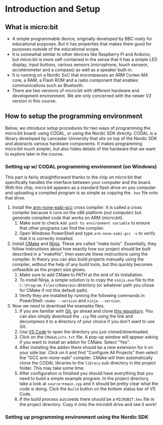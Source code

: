 # Introduction and Setup

## What is micro:bit

- A simple programmable device, originally developed by BBC maily for educational purposes. But it has properties that makes them good for purposes outside of the educational scope.
- It is somewhat similar to other devices like Raspberry Pi and Arduino, but micro:bit is more self-contained in the sense that it has a simple LED display, input buttons, various sensors (microphone, touch senseor, accelerometer and a compass) as well as a speaker built-in.
- It is running on a Nordic SoC that encompasses an ARM Cortex-M4 core, a RAM, a Flash ROM and a radio component that enables communications such as Bluetooth.
- There are two versions of micro:bit with different hardware and development environment. We are only concerned with the newer V2 version in this course.

## How to setup the programming environment

Below, we introduce setup procedures for two ways of programming the micro:bit board: using CODAL, or using the Nordic SDK directly. CODAL is a library developed by Lancaster University that sits on top of the Nordic SDK and abstracts various hardware components. It makes programming micro:bit much simpler, but also hides details of the hardware that we want to explore later in the course.

### Setting up w/ CODAL programming environment (on Windows)

This part is fairly straightforward thanks to the chip on micro:bit that specifically handles the interface between your computer and the board. With this chip, micro:bit appears as a standard flash drive on you computer and uploading a compiled program is as simple as copying the `.hex` file onto that drive.

1. Install the [arm-none-eabi-gcc](https://developer.arm.com/tools-and-software/open-source-software/developer-tools/gnu-toolchain/gnu-rm/downloads) cross compiler. It is called a cross compiler because it runs on the x86 platform (out computer) but generate compiled code that works on ARM (micro:bit).
   1. Make sure to check `Add path to environment variable` to ensure that other programs can find the compiler.
   2. Open Windows PowerShell and type `arm-none-eabi-gcc -v` to verify that it is correctly installed.
2. Install [CMake](https://cmake.org/download) and [Ninja](https://ninja-build.org). These are called "make tools". Essentially, they follow instructions about how exactly how our project should be built described in a "makefile", then execute these instructions using the compiler. In theory you can also build projects manually using the compiler, without the help of any build tools, but this quickly becomes unfeasible as the project size grows.
   1. Make sure to add CMake to PATH at the end of its installation.
   2. To install Ninja, a simple solution is to copy the `ninja.exe` file to the `C:\Program Files\CMake\bin` directory (or whatever path you chose for CMake if not this default path).
   3. Verify they are installed by running the following commands in PowerShell: `cmake --version` and `ninja --version`.
3. Now we need to download the examples files.
   1. If you are familiar with [Git](https://git-scm.com/), go ahead and clone [this repository](https://github.com/lancaster-university/microbit-v2-samples). You can also simply download the `.zip` file using the link and decompress it to a directory of your choice if you don't want to use Git.
   2. Use [VS Code](https://code.visualstudio.com/) to open the directory you just cloned/downloaded.
   3. Click on the `CMakeLists.txt` file. A pop-up window will appear asking if you want to install an addon for CMake. Select "Yes".
   4. After installing the addon there should be a new extension for it on your side bar. Click on it and find "Configure All Projects" then select the "GCC arm-none-eabi" compiler. CMake will then automatically clone the CODAL libraries to the `library` sub directory in the project folder. This may take some time.
   5. After configuration is finished you should have everything that you need to build a simple example program. In the project directory, take a look at `source`->`main.cpp` and it should be pretty clear what the code is doing. Click the `Build` button on the bottom status bar of VS Code.
   6. If the build process succeeds there should be a `MICROBIT.hex` file in the project directory. Copy it onto the microbit drive and see it work!

### Setting up programming environment using the Nordic SDK
